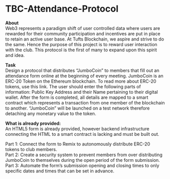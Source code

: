 # TBC-Attendance-Protocol

**About** <br />
Web3 represents a paradigm shift of user controlled data where users are rewarded for their community participation and incentives are put in place to retain an active user base. At Tufts Blockchain, we aspire and strive to do the same.  Hence the purpose of this project is to reward user interaction with the club. This protocol is the first of many to expand upon this spirit and idea. 

**Task** <br />
Design a protocol that distributes “JumboCoin” to members that fill out an attendance form online at the beginning of every meeting. JumboCoin is an ERC-20 Token on the Ethereum blockchain. To read more about ERC-20 tokens, use this link. The user should enter the following parts of information: Public Key Address and their Name pertaining to their digital wallet. After the form is completed, all details are mapped to a smart contract which represents a transaction from one member of the blockchain to another. “JumboCoin” will be launched on a test network therefore detaching any monetary value to the token. 

**What is already provided:** <br />
An HTML5 form is already provided, however backend infrastructure connecting the HTML to a smart contract is lacking and must be built out.

Part 1: Connect the form to Remix to autonomously distribute ERC-20 tokens to club members. <br />
Part 2: Create a security system to prevent members from over distributing JumboCoin to themselves during the open period of the form submission. <br />
Part 3: Automate the form’s submission opening and closing times to only specific dates and times that can be set in advance.
